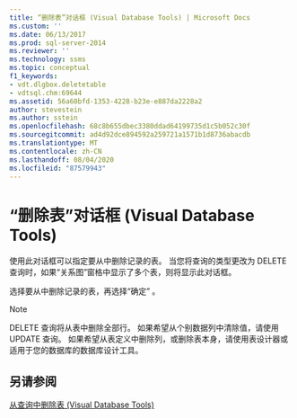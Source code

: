 ```yaml
---
title: “删除表”对话框 (Visual Database Tools) | Microsoft Docs
ms.custom: ''
ms.date: 06/13/2017
ms.prod: sql-server-2014
ms.reviewer: ''
ms.technology: ssms
ms.topic: conceptual
f1_keywords:
- vdt.dlgbox.deletetable
- vdtsql.chm:69644
ms.assetid: 56a60bfd-1353-4228-b23e-e887da2228a2
author: stevestein
ms.author: sstein
ms.openlocfilehash: 68c8b655dbec3380ddad64199735d1c5b052c30f
ms.sourcegitcommit: ad4d92dce894592a259721a1571b1d8736abacdb
ms.translationtype: MT
ms.contentlocale: zh-CN
ms.lasthandoff: 08/04/2020
ms.locfileid: "87579943"
---
```

# <a name="delete-table-dialog-box-visual-database-tools"></a>“删除表”对话框 (Visual Database Tools)
  使用此对话框可以指定要从中删除记录的表。 当您将查询的类型更改为 DELETE 查询时，如果“关系图”窗格中显示了多个表，则将显示此对话框。  
  
 选择要从中删除记录的表，再选择“确定”  。  
  
> [!NOTE]  
>  DELETE 查询将从表中删除全部行。 如果希望从个别数据列中清除值，请使用 UPDATE 查询。 如果希望从表定义中删除列，或删除表本身，请使用表设计器或适用于您的数据库的数据库设计工具。  
  
## <a name="see-also"></a>另请参阅  
 [从查询中删除表 (Visual Database Tools)](visual-database-tools.md)  
  
  
